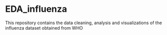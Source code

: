 # EDA_influenza
This repository contains the data cleaning, analysis and visualizations of the influenza dataset obtained from WHO

